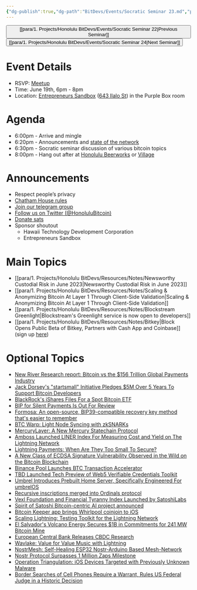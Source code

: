 ```yaml
---
{"dg-publish":true,"dg-path":"BitDevs/Events/Socratic Seminar 23.md","permalink":"/bit-devs/events/socratic-seminar-23/","title":"Socratic Seminar 23","tags":["bitdevs, socratic-23, bitcoin, resource"],"noteIcon":"3","created":"2023-06-06T09:47:20.047-10:00","updated":"2023-07-31T15:07:15.441-10:00"}
---
```




<button class="obsidian-button previous-seminar">[[para/1. Projects/Honolulu BitDevs/Events/Socratic Seminar 22\|Previous Seminar]]</button> <button class="obsidian-button next-seminar">[[para/1. Projects/Honolulu BitDevs/Events/Socratic Seminar 24\|Next Seminar]]</button>

# Event Details

- RSVP: [Meetup](https://www.meetup.com/honolulu-bitdevs/events/294114765/)
- Time: June 19th, 6pm - 8pm
- Location: [Entrepreneurs Sandbox](https://sandboxhawaii.org/) ([643 Ilalo St](https://goo.gl/maps/3Zj38htV13iUn4dcA)) in the Purple Box room

# Agenda

- 6:00pm - Arrive and mingle  
- 6:20pm - Announcements and [state of the network](https://bitcoin.clarkmoody.com/dashboard/)
- 6:30pm - Socratic seminar discussion of various bitcoin topics
- 8:00pm - Hang out after at [Honolulu Beerworks](https://www.honolulubeerworks.com/) or [Village](https://www.villagebeerhawaii.com/)

# Announcements

- Respect people’s privacy
- [Chatham House rules](https://www.chathamhouse.org/about-us/chatham-house-rule)
- [Join our telegram group](https://t.me/+Uh9gbHO9EHFkZWJh)
- [Follow us on Twitter (@HonoluluBitcoin)](https://twitter.com/HonoluluBitcoin)
- [Donate sats](https://checkout.opennode.com/p/5dea6b7a-d33c-4fda-b54c-98f092814c7d)
- Sponsor shoutout
	- Hawaii Technology Development Corporation
	- Entrepreneurs Sandbox

# Main Topics

- [[para/1. Projects/Honolulu BitDevs/Resources/Notes/Newsworthy Custodial Risk in June 2023\|Newsworthy Custodial Risk in June 2023]]
- [[para/1. Projects/Honolulu BitDevs/Resources/Notes/Scaling & Anonymizing Bitcoin At Layer 1 Through Client-Side Validation\|Scaling & Anonymizing Bitcoin At Layer 1 Through Client-Side Validation]]
- [[para/1. Projects/Honolulu BitDevs/Resources/Notes/Blockstream Greenlight\|Blockstream's Greenlight service is now open to developers]]
- [[para/1. Projects/Honolulu BitDevs/Resources/Notes/Bitkey\|Block Opens Public Beta of Bitkey, Partners with Cash App and Coinbase]] (sign up [here](https://bitkey.build/beta/))

# Optional Topics

- [New River Research report: Bitcoin vs the $156 Trillion Global Payments Industry](https://blog.river.com/bitcoin-vs-the-156-trillion-global-payments-industry/)
- [Jack Dorsey's "startsmall" Initiative Pledges $5M Over 5 Years To Support Bitcoin Developers](https://www.nobsbitcoin.com/jack-dorseys-startsmall-pledges-5m-over-5-years-to/)
- [BlackRock's iShares Files For a Spot Bitcoin ETF](https://www.nobsbitcoin.com/blackrock-files-for-spot-bitcoin-etf/)
- [BIP for Silent Payments Is Out For Review](https://www.nobsbitcoin.com/bip-for-silent-payments/)
- [Formosa: An open-source, BIP39-compatible recovery key method that's easier to remember](https://www.toptal.com/cryptocurrency/formosa-crypto-wallet-management)
- [BTC Warp: Light Node Syncing with zkSNARKs](https://www.nobsbitcoin.com/btc-warp-zksnarks/)
- [MercuryLayer: A New Mercury Statechain Protocol](https://www.nobsbitcoin.com/mercury-layer-announced/)
- [Amboss Launched LINER Index For Measuring Cost and Yield on The Lightning Network](https://www.nobsbitcoin.com/amboss-unveils-liner-index/)
- [Lightning Payments: When Are They Too Small To Secure?](https://www.nobsbitcoin.com/lightning-payments-when-are-they-too-small-to-secure/)
- [A New Class of ECDSA Signature Vulnerability Observed in the Wild on the Bitcoin Blockchain](https://www.nobsbitcoin.com/the-curious-case-of-the-half-half-bitcoin-ecdsa-nonces/)
- [Binance Pool Launches BTC Transaction Accelerator](https://www.nobsbitcoin.com/binance-pool-launches-btc-transaction-accelerator/)
- [TBD Launched Tech Preview of Web5 Verifiable Credentials Toolkit](https://www.nobsbitcoin.com/tbd-launched-tech-preview-of-web5-verifiable-credentials-toolkit/)
- [Umbrel Introduces Prebuilt Home Server, Specifically Engineered For umbrelOS](https://www.nobsbitcoin.com/umbrel-announces-umbrel-home/)
- [Recursive inscriptions merged into Ordinals protocol](https://twitter.com/ordinalhub/status/1668075272132870145)
- [Vexl Foundation and Financial Tyranny Index Launched by SatoshiLabs](https://www.nobsbitcoin.com/vexl-foundation-financial-tyranny-index/)
- [Spirit of Satoshi Bitcoin-centric AI project announced](https://spiritofsatoshi.ai/)
- [Bitcoin Keeper app brings Whirlpool coinjoin to iOS](https://www.nobsbitcoin.com/bitcoin-keeper-v1-0-4/)
- [Scaling Lightning: Testing Toolkit for the Lightning Network](https://www.nobsbitcoin.com/scalinglightning-announced/)
- [El Salvador's Volcano Energy Secures $1B in Commitments for 241 MW Bitcoin Mine](https://www.nobsbitcoin.com/el-salvadors-volcano-energy-secures-1b-in-commitments-for-241-mw-bitcoin-mine/)
- [European Central Bank Releases CBDC Research](https://www.nobsbitcoin.com/european-central-bank-releases-cbdc-research/)
- [Wavlake: Value for Value Music with Lightning](https://www.nobsbitcoin.com/wavlake-value-for-value-music-with-lightning/)
- [NostrMesh: Self-Healing ESP32 Nostr-Arduino Based Mesh-Network](https://www.nobsbitcoin.com/nostrmesh-microcontroller-mesh/)
- [Nostr Protocol Surpasses 1 Million Zaps Milestone](https://www.nobsbitcoin.com/nostr-protocol-1-million-zaps/)
- [Operation Triangulation: iOS Devices Targeted with Previously Unknown Malware](https://www.nobsbitcoin.com/operation-triangulation-ios-devices-targeted-with-previously-unknown-malware/)
- [Border Searches of Cell Phones Require a Warrant, Rules US Federal Judge in a Historic Decision](https://www.nobsbitcoin.com/border-searches-of-cell-phones-require-a-warrant-us-federal-judge/)